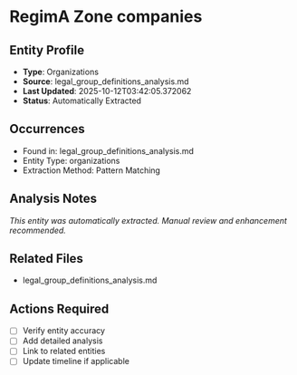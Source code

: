 # RegimA Zone companies

## Entity Profile
- **Type**: Organizations
- **Source**: legal_group_definitions_analysis.md
- **Last Updated**: 2025-10-12T03:42:05.372062
- **Status**: Automatically Extracted

## Occurrences
- Found in: legal_group_definitions_analysis.md
- Entity Type: organizations
- Extraction Method: Pattern Matching

## Analysis Notes
*This entity was automatically extracted. Manual review and enhancement recommended.*

## Related Files
- legal_group_definitions_analysis.md

## Actions Required
- [ ] Verify entity accuracy
- [ ] Add detailed analysis
- [ ] Link to related entities
- [ ] Update timeline if applicable

